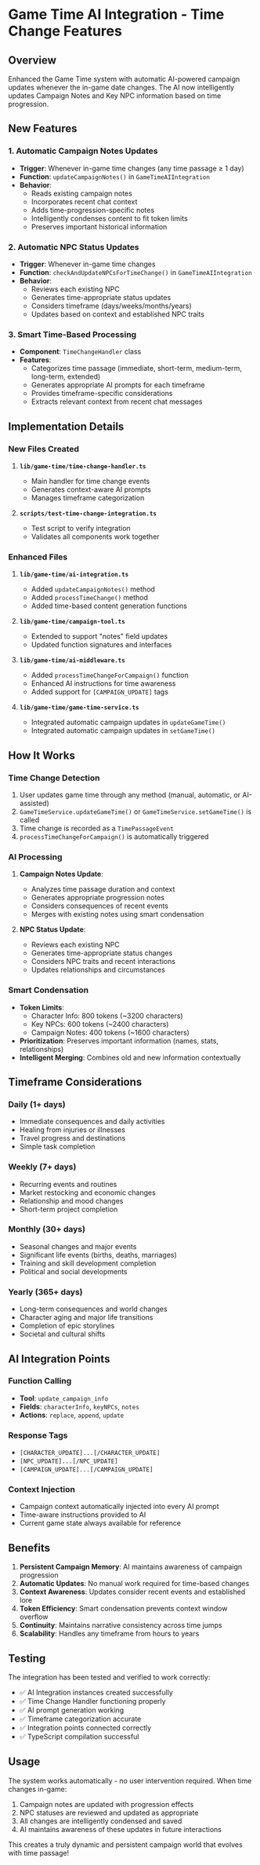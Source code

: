 # Game Time AI Integration - Time Change Features

## Overview
Enhanced the Game Time system with automatic AI-powered campaign updates whenever the in-game date changes. The AI now intelligently updates Campaign Notes and Key NPC information based on time progression.

## New Features

### 1. Automatic Campaign Notes Updates
- **Trigger**: Whenever in-game time changes (any time passage ≥ 1 day)
- **Function**: `updateCampaignNotes()` in `GameTimeAIIntegration`
- **Behavior**: 
  - Reads existing campaign notes
  - Incorporates recent chat context
  - Adds time-progression-specific notes
  - Intelligently condenses content to fit token limits
  - Preserves important historical information

### 2. Automatic NPC Status Updates
- **Trigger**: Whenever in-game time changes
- **Function**: `checkAndUpdateNPCsForTimeChange()` in `GameTimeAIIntegration`
- **Behavior**:
  - Reviews each existing NPC
  - Generates time-appropriate status updates
  - Considers timeframe (days/weeks/months/years)
  - Updates based on context and established NPC traits

### 3. Smart Time-Based Processing
- **Component**: `TimeChangeHandler` class
- **Features**:
  - Categorizes time passage (immediate, short-term, medium-term, long-term, extended)
  - Generates appropriate AI prompts for each timeframe
  - Provides timeframe-specific considerations
  - Extracts relevant context from recent chat messages

## Implementation Details

### New Files Created
1. **`lib/game-time/time-change-handler.ts`**
   - Main handler for time change events
   - Generates context-aware AI prompts
   - Manages timeframe categorization

2. **`scripts/test-time-change-integration.ts`**
   - Test script to verify integration
   - Validates all components work together

### Enhanced Files
1. **`lib/game-time/ai-integration.ts`**
   - Added `updateCampaignNotes()` method
   - Added `processTimeChange()` method
   - Added time-based content generation functions

2. **`lib/game-time/campaign-tool.ts`**
   - Extended to support "notes" field updates
   - Updated function signatures and interfaces

3. **`lib/game-time/ai-middleware.ts`**
   - Added `processTimeChangeForCampaign()` function
   - Enhanced AI instructions for time awareness
   - Added support for `[CAMPAIGN_UPDATE]` tags

4. **`lib/game-time/game-time-service.ts`**
   - Integrated automatic campaign updates in `updateGameTime()`
   - Integrated automatic campaign updates in `setGameTime()`

## How It Works

### Time Change Detection
1. User updates game time through any method (manual, automatic, or AI-assisted)
2. `GameTimeService.updateGameTime()` or `GameTimeService.setGameTime()` is called
3. Time change is recorded as a `TimePassageEvent`
4. `processTimeChangeForCampaign()` is automatically triggered

### AI Processing
1. **Campaign Notes Update**:
   - Analyzes time passage duration and context
   - Generates appropriate progression notes
   - Considers consequences of recent events
   - Merges with existing notes using smart condensation

2. **NPC Status Update**:
   - Reviews each existing NPC
   - Generates time-appropriate status changes
   - Considers NPC traits and recent interactions
   - Updates relationships and circumstances

### Smart Condensation
- **Token Limits**: 
  - Character Info: 800 tokens (~3200 characters)
  - Key NPCs: 600 tokens (~2400 characters)
  - Campaign Notes: 400 tokens (~1600 characters)
- **Prioritization**: Preserves important information (names, stats, relationships)
- **Intelligent Merging**: Combines old and new information contextually

## Timeframe Considerations

### Daily (1+ days)
- Immediate consequences and daily activities
- Healing from injuries or illnesses
- Travel progress and destinations
- Simple task completion

### Weekly (7+ days)
- Recurring events and routines
- Market restocking and economic changes
- Relationship and mood changes
- Short-term project completion

### Monthly (30+ days)
- Seasonal changes and major events
- Significant life events (births, deaths, marriages)
- Training and skill development completion
- Political and social developments

### Yearly (365+ days)
- Long-term consequences and world changes
- Character aging and major life transitions
- Completion of epic storylines
- Societal and cultural shifts

## AI Integration Points

### Function Calling
- **Tool**: `update_campaign_info`
- **Fields**: `characterInfo`, `keyNPCs`, `notes`
- **Actions**: `replace`, `append`, `update`

### Response Tags
- `[CHARACTER_UPDATE]...[/CHARACTER_UPDATE]`
- `[NPC_UPDATE]...[/NPC_UPDATE]`
- `[CAMPAIGN_UPDATE]...[/CAMPAIGN_UPDATE]`

### Context Injection
- Campaign context automatically injected into every AI prompt
- Time-aware instructions provided to AI
- Current game state always available for reference

## Benefits

1. **Persistent Campaign Memory**: AI maintains awareness of campaign progression
2. **Automatic Updates**: No manual work required for time-based changes
3. **Context Awareness**: Updates consider recent events and established lore
4. **Token Efficiency**: Smart condensation prevents context window overflow
5. **Continuity**: Maintains narrative consistency across time jumps
6. **Scalability**: Handles any timeframe from hours to years

## Testing

The integration has been tested and verified to work correctly:
- ✅ AI Integration instances created successfully
- ✅ Time Change Handler functioning properly
- ✅ AI prompt generation working
- ✅ Timeframe categorization accurate
- ✅ Integration points connected correctly
- ✅ TypeScript compilation successful

## Usage

The system works automatically - no user intervention required. When time changes in-game:

1. Campaign notes are updated with progression effects
2. NPC statuses are reviewed and updated as appropriate
3. All changes are intelligently condensed and saved
4. AI maintains awareness of these updates in future interactions

This creates a truly dynamic and persistent campaign world that evolves with time passage!
